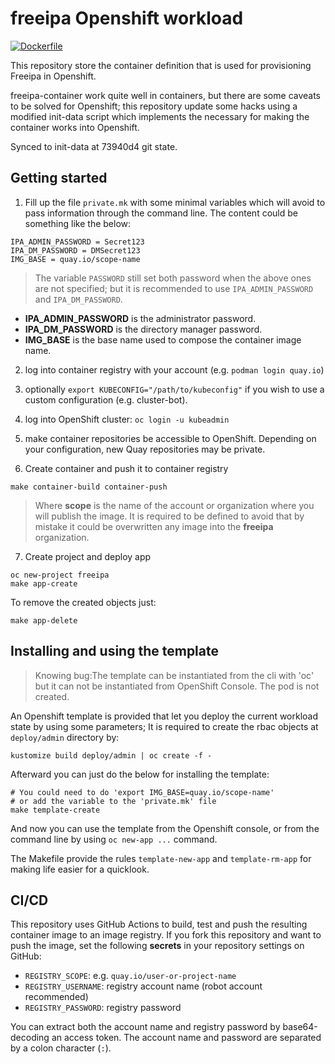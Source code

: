 # freeipa Openshift workload

[![Dockerfile](https://github.com/avisiedo/freeipa-openshift-container-alternative/actions/workflows/hadolint.yaml/badge.svg)](https://github.com/avisiedo/freeipa-container-atlernative/actions/workflows/hadolint.yaml)

This repository store the container definition that is used for provisioning
Freeipa in Openshift.

freeipa-container work quite well in containers, but there are some caveats to
be solved for Openshift; this repository update some hacks using a modified
init-data script which implements the necessary for making the container works
into Openshift.

Synced to init-data at 73940d4 git state.

## Getting started

1) Fill up the file `private.mk` with some minimal variables which will avoid to
pass information through the command line. The content could be something like
the below:

```raw
IPA_ADMIN_PASSWORD = Secret123
IPA_DM_PASSWORD = DMSecret123
IMG_BASE = quay.io/scope-name
```

> The variable `PASSWORD` still set both password when the above ones are
> not specified; but it is recommended to use `IPA_ADMIN_PASSWORD` and
> `IPA_DM_PASSWORD`.

- **IPA_ADMIN_PASSWORD** is the administrator password.
- **IPA_DM_PASSWORD** is the directory manager password.
- **IMG_BASE** is the base name used to compose the container image name.


2) log into container registry with your account (e.g. ``podman login quay.io``)
3) optionally ``export KUBECONFIG="/path/to/kubeconfig"`` if you wish to use a
  custom configuration (e.g. cluster-bot).
4) log into OpenShift cluster: ``oc login -u kubeadmin``
5) make container repositories be accessible to OpenShift. Depending on your
  configuration, new Quay repositories may be private.


6) Create container and push it to container registry

```shell
make container-build container-push
```

> Where **scope** is the name of the account or organization where you will
> publish the image. It is required to be defined to avoid that by mistake
> it could be overwritten any image into the **freeipa** organization.

7) Create project and deploy app

```shell
oc new-project freeipa
make app-create
```

To remove the created objects just:

```shell
make app-delete
```

## Installing and using the template

> Knowing bug:The template can be instantiated from the cli with 'oc' but
> it can not be instantiated from OpenShift Console. The pod is not created.

An Openshift template is provided that let you deploy the current workload state
by using some parameters; It is required to create the rbac objects at `deploy/admin`
directory by:

```shell
kustomize build deploy/admin | oc create -f -
```

Afterward you can just do the below for installing the template:

```shell
# You could need to do 'export IMG_BASE=quay.io/scope-name'
# or add the variable to the 'private.mk' file
make template-create
```

And now you can use the template from the Openshift console, or from the command line
by using `oc new-app ...` command.

The Makefile provide the rules `template-new-app` and `template-rm-app` for making
life easier for a quicklook.

## CI/CD

This repository uses GitHub Actions to build, test and push the
resulting container image to an image registry.  If you fork this
repository and want to push the image, set the following **secrets**
in your repository settings on GitHub:

* `REGISTRY_SCOPE`: e.g. `quay.io/user-or-project-name`
* `REGISTRY_USERNAME`: registry account name (robot account recommended)
* `REGISTRY_PASSWORD`: registry password

You can extract both the account name and registry password by
base64-decoding an access token.  The account name and password are
separated by a colon character (`:`).
